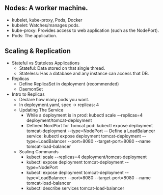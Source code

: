 ## Nodes: A worker machine.
- kubelet, kube-proxy, Pods, Docker
- kubelet: Watches/manages pods.
- kube-proxy: Provides access to web application (such as the NodePort).
- Pods: The application.

## Scaling & Replication
- Stateful vs Stateless Applications
  - Stateful: Data stored on that single thread.
  - Stateless: Has a database and any instance can access that DB.
- Replicas
  - Define ReplicaSet in deployment (recommended)
  - DaemonSet
- Intro to Replicas
  - Declare how many pods you want.
  - In deployment.yaml, spec -> replicas: 4
  - Updating The Service
    - While a deployment is in prod: kubectl scale --replicas=4 deployment/tomcat-deployment
    - Defined NordPort for Tomcat pod: kubectl expose deployment tomcat-deployment --type=NodePort
    -- Define a LoadBalancer service: kubectl expose deployment tomcat-deployment --type=LoadBalancer --port=8080 --target-port=8080 --name tomcat-load-balancer
  - Scaling Commands
    - kubectl scale --replicas=4 deployment/tomcat-deployment 
    - kubectl expose deployment tomcat-deployment --type=NodePort
    - kubectl expose deployment tomcat-deployment --type=LoadBalancer --port=8080 --target-port=8080 --name tomcat-load-balancer
    - kubectl describe services tomcat-load-balancer

